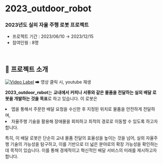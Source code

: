# 2023_outdoor_robot

### 2023년도 실외 자율 주행 로봇 프로젝트
- 프로젝트 기간 : 2023/06/10 → 2023/12/15
- 참여인웡 : 8명

<br>

## 🎥 프로젝트 소개
[![Video Label](http://img.youtube.com/vi/watch?v=OPb_hmidFw8&t=3s/0.jpg)](https://www.youtube.com/watch?v=OPb_hmidFw8&t=3s)
  ➡ 영상 클릭 시, youtube 재생


**2023_outdoor_robot**는 **교내에서 커피나 서류와 같은 물품을 전달하는 실외 배달 로봇을 개발하는 것을 목표**로 하고 있습니다. 
이 로봇은 
<li>앱을 통해서 주문한 배달 요청을 수신한 후 지정된 위치로 물품을 안전하게 전달하며, </li> 
<li>자율주행 기술을 활용해 장애물을 회피하고 최적의 경로로 이동할 수 있도록 하고자합니다.</li>

특히, 이 배달 로봇은 단순히 교내 물품 전달의 효율성을 높이는 것을 넘어, 실외 자율주행 기술의 가능성을 탐구하고, 이를 기반으로 더 넓은 분야로의 확장 가능성을 확인하는 데 목적이 있습니다. 이를 통해 경제적이고 혁신적인 배달 서비스의 미래를 제시하고자 합니다.

<br>
